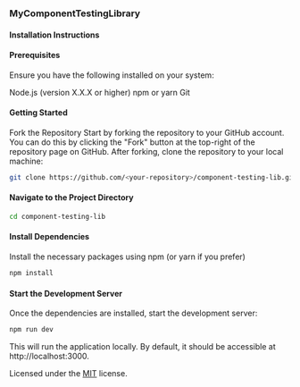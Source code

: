 ### MyComponentTestingLibrary


#### Installation Instructions

#### Prerequisites
Ensure you have the following installed on your system:

Node.js (version X.X.X or higher)
npm or yarn
Git

#### Getting Started
Fork the Repository
Start by forking the repository to your GitHub account. 
You can do this by clicking the "Fork" button at the top-right of the repository page on GitHub.
After forking, clone the repository to your local machine:

```bash
git clone https://github.com/<your-repository>/component-testing-lib.git 
```
#### Navigate to the Project Directory

```bash
cd component-testing-lib
 ```
#### Install Dependencies
Install the necessary packages using npm (or yarn if you prefer)
```bash
npm install
```
#### Start the Development Server
Once the dependencies are installed, start the development server:
```bash
npm run dev
```
This will run the application locally. By default, it should be accessible at http://localhost:3000.



  



Licensed under the [MIT](LICENSE.txt) license.